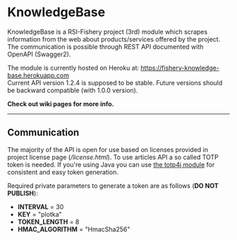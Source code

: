 # KnowledgeBase
KnowledgeBase is a RSI-Fishery project (3rd) module which scrapes information from the web about products/services offered by the project. The communication is possible through REST API documented with OpenAPI (Swagger2).

The module is currently hosted on Heroku at: https://fishery-knowledge-base.herokuapp.com  
Current API version 1.2.4 is supposed to be stable. Future versions should be backward compatible (with 1.0.0 version).

**Check out wiki pages for more info.**
***
## Communication
The majority of the API is open for use based on licenses provided in project license page (*/license.html*). To use articles API a so called TOTP token is needed. If you're using Java you can use [the totp4j module](https://gitlab.com/Druzyna-A/totp4j) for consistent and easy token generation.

Required private parameters to generate a token are as follows (**DO NOT PUBLISH**):

* **INTERVAL** = 30
* **KEY** = "plotka"
* **TOKEN_LENGTH** = 8
* **HMAC_ALGORITHM** = "HmacSha256"
